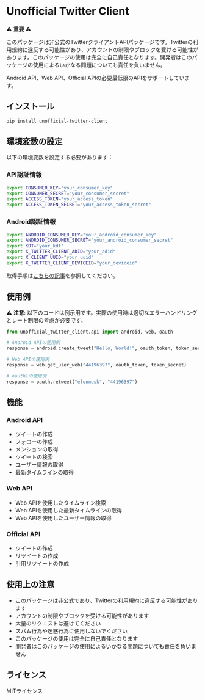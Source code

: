 # Unofficial Twitter Client

⚠️ **重要** ⚠️

このパッケージは非公式のTwitterクライアントAPIパッケージです。Twitterの利用規約に違反する可能性があり、アカウントの制限やブロックを受ける可能性があります。このパッケージの使用は完全に自己責任となります。開発者はこのパッケージの使用によるいかなる問題についても責任を負いません。

Android API、Web API、Official APIの必要最低限のAPIをサポートしています。

## インストール

```bash
pip install unofficial-twitter-client
```

## 環境変数の設定

以下の環境変数を設定する必要があります：

### API認証情報
```bash
export CONSUMER_KEY="your_consumer_key"
export CONSUMER_SECRET="your_consumer_secret"
export ACCESS_TOKEN="your_access_token"
export ACCESS_TOKEN_SECRET="your_access_token_secret"
```

### Android認証情報
```bash
export ANDROID_CONSUMER_KEY="your_android_consumer_key"
export ANDROID_CONSUMER_SECRET="your_android_consumer_secret"
export KDT="your_kdt"
export X_TWITTER_CLIENT_ADID="your_adid"
export X_CLIENT_UUID="your_uuid"
export X_TWITTER_CLIENT_DEVICEID="your_deviceid"
```
取得手順は[こちらの記事](https://note.com/abshrimp/n/nadea974dba81)を参照してください。

## 使用例

⚠️ **注意**: 以下のコードは例示用です。実際の使用時は適切なエラーハンドリングとレート制限の考慮が必要です。

```python
from unofficial_twitter_client.api import android, web, oauth

# Android APIの使用例
response = android.create_tweet("Hello, World!", oauth_token, token_secret)

# Web APIの使用例
response = web.get_user_web("44196397", oauth_token, token_secret)

# oauth1の使用例
response = oauth.retweet("elonmusk", "44196397")
```

## 機能

### Android API
- ツイートの作成
- フォローの作成
- メンションの取得
- ツイートの検索
- ユーザー情報の取得
- 最新タイムラインの取得

### Web API
- Web APIを使用したタイムライン検索
- Web APIを使用した最新タイムラインの取得
- Web APIを使用したユーザー情報の取得

### Official API
- ツイートの作成
- リツイートの作成
- 引用リツイートの作成

## 使用上の注意

- このパッケージは非公式であり、Twitterの利用規約に違反する可能性があります
- アカウントの制限やブロックを受ける可能性があります
- 大量のリクエストは避けてください
- スパム行為や迷惑行為に使用しないでください
- このパッケージの使用は完全に自己責任となります
- 開発者はこのパッケージの使用によるいかなる問題についても責任を負いません

## ライセンス

MITライセンス 